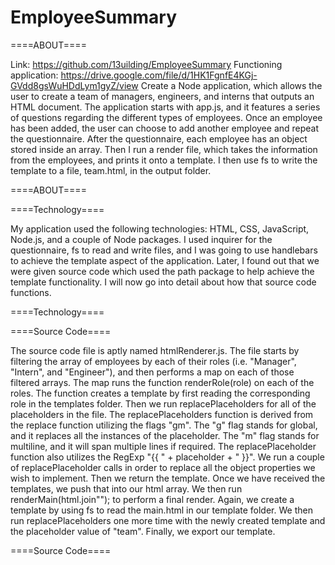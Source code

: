 # EmployeeSummary

====ABOUT====

Link: https://github.com/13uilding/EmployeeSummary
Functioning application: https://drive.google.com/file/d/1HK1FgnfE4KGj-GVdd8gsWuHDdLym1gyZ/view
Create a Node application, which allows the user to create a team of managers, engineers, and interns that outputs an HTML document. The application starts with app.js, and it features a series of questions regarding the different types of employees. Once an employee has been added, the user can choose to add another employee and repeat the questionnaire. After the questionnaire, each employee has an object stored inside an array. Then I run a render file, which takes the information from the employees, and prints it onto a template. I then use fs to write the template to a file, team.html, in the output folder. 

====ABOUT====

====Technology====

My application used the following technologies: HTML, CSS, JavaScript, Node.js, and a couple of Node packages. I used inquirer for the questionnaire, fs to read and write files, and I was going to use handlebars to achieve the template aspect of the application. Later, I found out that we were given source code which used the path package to help achieve the template functionality. I will now go into detail about how that source code functions.

====Technology====

====Source Code====

The source code file is aptly named htmlRenderer.js. The file starts by filtering the array of employees by each of their roles (i.e. "Manager", "Intern", and "Engineer"), and then performs a map on each of those filtered arrays. The map runs the function renderRole(role) on each of the roles. The function creates a template by first reading the corresponding role in the templates folder. Then we run replacePlaceholders for all of the placeholders in the file. 
The replacePlaceholders function is derived from the replace function utilizing the flags "gm". The "g" flag stands for global, and it replaces all the instances of the placeholder. The "m" flag stands for multiline, and it will span multiple lines if required. The replacePlaceholder function also utilizes the RegExp "{{ " + placeholder + " }}". We run a couple of replacePlaceholder calls in order to replace all the object properties we wish to implement. Then we return the template.
Once we have received the templates, we push that into our html array. We then run renderMain(html.join""); to perform a final render. Again, we create a template by using fs to read the main.html in our template folder. We then run replacePlaceholders one more time with the newly created template and the placeholder value of "team". Finally, we export our template.

====Source Code====


    